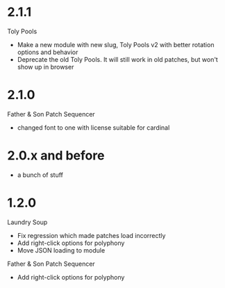 # 2.1.1
Toly Pools
- Make a new module with new slug, Toly Pools v2 with better rotation options and behavior
- Deprecate the old Toly Pools.  It will still work in old patches, but won't show up in browser

# 2.1.0
Father & Son Patch Sequencer
- changed font to one with license suitable for cardinal

# 2.0.x and before
- a bunch of stuff

# 1.2.0
Laundry Soup
- Fix regression which made patches load incorrectly
- Add right-click options for polyphony
- Move JSON loading to module

Father & Son Patch Sequencer
- Add right-click options for polyphony